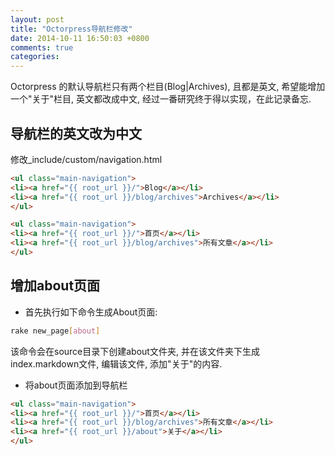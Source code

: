 ```yaml
---
layout: post
title: "Octorpress导航栏修改"
date: 2014-10-11 16:50:03 +0800
comments: true
categories: 
---
```

Octorpress 的默认导航栏只有两个栏目(Blog|Archives), 且都是英文, 希望能增加一个"关于"栏目, 英文都改成中文, 经过一番研究终于得以实现，在此记录备忘.
<!--more-->

## 导航栏的英文改为中文

修改\_include/custom/navigation.html

```html 原_include/custom/navigation.html
<ul class="main-navigation">
<li><a href="{{ root_url }}/">Blog</a></li>
<li><a href="{{ root_url }}/blog/archives">Archives</a></li>
</ul>
```
```html 修改后的_include/custom/navigation.html
<ul class="main-navigation">
<li><a href="{{ root_url }}/">首页</a></li>
<li><a href="{{ root_url }}/blog/archives">所有文章</a></li>
</ul>
```

## 增加about页面
-	首先执行如下命令生成About页面:

```bash
rake new_page[about]
```
该命令会在source目录下创建about文件夹, 并在该文件夹下生成index.markdown文件, 编辑该文件, 添加"关于"的内容.

-	将about页面添加到导航栏

```html _include/custom/navigation.html
<ul class="main-navigation">
<li><a href="{{ root_url }}/">首页</a></li>
<li><a href="{{ root_url }}/blog/archives">所有文章</a></li>
<li><a href="{{ root_url }}/about">关于</a></li>
</ul>
```
